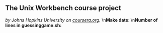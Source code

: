  ## The Unix Workbench course project
 *by Johns Hopkins University on [coursera.org](https://www.coursera.org/).*
 \n**Make date**: 
 \n**Number of lines in guessinggame.sh:** 
